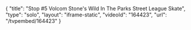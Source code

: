 {
    "title": "Stop #5 Volcom Stone's Wild In The Parks Street League Skate",
    "type": "solo",
    "layout": "iframe-static",
    "videoId": "164423",
    "url": "\/tvpembed\/164423"
}
